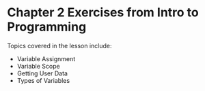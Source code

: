 # Chapter 2 Exercises from Intro to Programming

Topics covered in the lesson include:
* Variable Assignment
* Variable Scope
* Getting User Data
* Types of Variables
